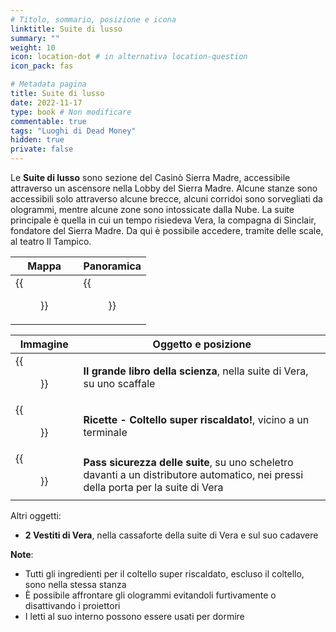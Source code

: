 ```yaml
---
# Titolo, sommario, posizione e icona
linktitle: Suite di lusso
summary: ""
weight: 10
icon: location-dot # in alternativa location-question
icon_pack: fas

# Metadata pagina
title: Suite di lusso
date: 2022-11-17
type: book # Non modificare
commentable: true
tags: "Luoghi di Dead Money"
hidden: true
private: false
---
```


<div class="fnv">

Le **Suite di lusso** sono sezione del Casinò Sierra Madre, accessibile attraverso un ascensore nella Lobby del Sierra Madre. Alcune stanze sono accessibili solo attraverso alcune brecce, alcuni corridoi sono sorvegliati da ologrammi, mentre alcune zone sono intossicate dalla Nube. La suite principale è quella in cui un tempo risiedeva Vera, la compagna di Sinclair, fondatore del Sierra Madre. Da qui è possibile accedere, tramite delle scale, al teatro Il Tampico.

| Mappa | Panoramica |
| ----- | ---------- |
| {{<figure src="fnv/SMC_executive_suites_map.webp">}}      |  {{<figure src="fnv/DM_Executive_suites.webp">}}          | 

| Immagine                                    | Oggetto e posizione                                                                                                                |
| ------------------------------------------- | ---------------------------------------------------------------------------------------------------------------------------------- |
| {{<figure src="fnv/Executive_suites_BB_of_Science.webp">}}    | **Il grande libro della scienza**, nella suite di Vera, su uno scaffale                                                            |
| {{<figure src="fnv/Recipe_SuperHeatedKnife_holodisk.webp">}}  | **Ricette - Coltello super riscaldato!**, vicino a un terminale                                                                    |
| {{<figure src="fnv/DM_Executive_suites_security_pass.webp">}} | **Pass sicurezza delle suite**, su uno scheletro davanti a un distributore automatico, nei pressi della porta per la suite di Vera |

Altri oggetti:
- **2 Vestiti di Vera**, nella cassaforte della suite di Vera e sul suo cadavere

**Note**:
- Tutti gli ingredienti per il coltello super riscaldato, escluso il coltello, sono nella stessa stanza
- È possibile affrontare gli ologrammi evitandoli furtivamente o disattivando i proiettori
- I letti al suo interno possono essere usati per dormire

</div>

